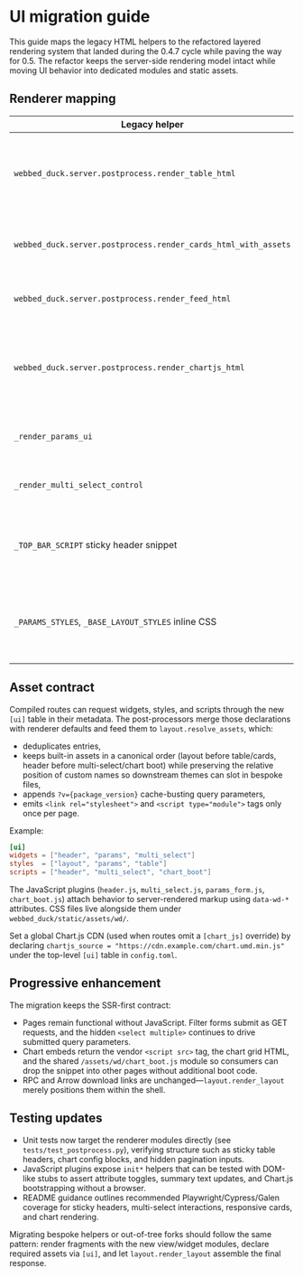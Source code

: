 # UI migration guide

This guide maps the legacy HTML helpers to the refactored layered rendering system that landed during the 0.4.7 cycle while paving the way for 0.5. The refactor keeps the server-side rendering model intact while moving UI behavior into dedicated modules and static assets.

## Renderer mapping

| Legacy helper | New module | Notes |
| ------------- | ---------- | ----- |
| `webbed_duck.server.postprocess.render_table_html` | `webbed_duck.server.ui.views.table.render_table` | Emits the scroll container, sticky header `<th>`, and table body. Layout-level wrappers now live in `layout.render_layout`. |
| `webbed_duck.server.postprocess.render_cards_html_with_assets` | `webbed_duck.server.ui.views.cards.render_cards` | Produces the card grid DOM; assets are requested through the `[ui]` metadata contract. |
| `webbed_duck.server.postprocess.render_feed_html` | `webbed_duck.server.ui.views.feed.render_feed` | Renders grouped feed entries and defers sticky-header controls to the layout. |
| `webbed_duck.server.postprocess.render_chartjs_html` | `webbed_duck.server.ui.views.charts.render_chart_grid` + `layout.render_layout` | Chart canvases render via `<canvas data-wd-chart="…">` markup, while `layout.render_layout` adds scripts/styles based on route metadata. |
| `_render_params_ui` | `webbed_duck.server.ui.widgets.params.render_params_form` | Builds the filter form (including hidden inputs for pagination and downloads). |
| `_render_multi_select_control` | `webbed_duck.server.ui.widgets.multi_select.render_multi_select` | Owns the multi-select markup and hidden `<select multiple>` element. |
| `_TOP_BAR_SCRIPT` sticky header snippet | `webbed_duck/static/assets/wd/header.js` | Sticky-header behavior now boots from a shared front-end plugin referenced by the `[ui.scripts]` list. |
| `_PARAMS_STYLES`, `_BASE_LAYOUT_STYLES` inline CSS | `webbed_duck/static/assets/wd/*.css` | Styles are split across `layout.css`, `params.css`, `multi_select.css`, `table.css`, `cards.css`, `feed.css`, and `charts.css`. |

## Asset contract

Compiled routes can request widgets, styles, and scripts through the new `[ui]` table in their metadata. The post-processors merge those declarations with renderer defaults and feed them to `layout.resolve_assets`, which:

- deduplicates entries,
- keeps built-in assets in a canonical order (layout before table/cards, header before multi-select/chart boot) while preserving the relative position of custom names so downstream themes can slot in bespoke files,
- appends `?v={package_version}` cache-busting query parameters,
- emits `<link rel="stylesheet">` and `<script type="module">` tags only once per page.

Example:

```toml
[ui]
widgets = ["header", "params", "multi_select"]
styles  = ["layout", "params", "table"]
scripts = ["header", "multi_select", "chart_boot"]
```

The JavaScript plugins (`header.js`, `multi_select.js`, `params_form.js`, `chart_boot.js`) attach behavior to server-rendered markup using `data-wd-*` attributes. CSS files live alongside them under `webbed_duck/static/assets/wd/`.

Set a global Chart.js CDN (used when routes omit a `[chart_js]` override) by declaring `chartjs_source = "https://cdn.example.com/chart.umd.min.js"` under the top-level `[ui]` table in `config.toml`.

## Progressive enhancement

The migration keeps the SSR-first contract:

- Pages remain functional without JavaScript. Filter forms submit as GET requests, and the hidden `<select multiple>` continues to drive submitted query parameters.
- Chart embeds return the vendor `<script src>` tag, the chart grid HTML, and the shared `/assets/wd/chart_boot.js` module so consumers can drop the snippet into other pages without additional boot code.
- RPC and Arrow download links are unchanged—`layout.render_layout` merely positions them within the shell.

## Testing updates

- Unit tests now target the renderer modules directly (see `tests/test_postprocess.py`), verifying structure such as sticky table headers, chart config blocks, and hidden pagination inputs.
- JavaScript plugins expose `init*` helpers that can be tested with DOM-like stubs to assert attribute toggles, summary text updates, and Chart.js bootstrapping without a browser.
- README guidance outlines recommended Playwright/Cypress/Galen coverage for sticky headers, multi-select interactions, responsive cards, and chart rendering.

Migrating bespoke helpers or out-of-tree forks should follow the same pattern: render fragments with the new view/widget modules, declare required assets via `[ui]`, and let `layout.render_layout` assemble the final response.
